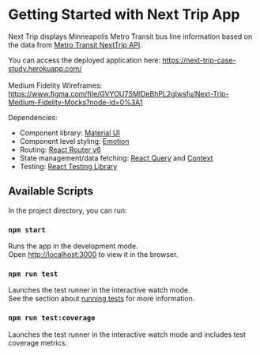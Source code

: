 # Getting Started with Next Trip App

Next Trip displays Minneapolis Metro Transit bus line information based on
the data from [Metro Transit NextTrip API](https://svc.metrotransit.org/swagger/index.html).

You can access the deployed application here: https://next-trip-case-study.herokuapp.com/
<br/>
<br/>
Medium Fidelity Wireframes: https://www.figma.com/file/GVYOU7SMlDeBhPL2gIwsfu/Next-Trip-Medium-Fidelity-Mocks?node-id=0%3A1

Dependencies:

- Component library: [Material UI](https://mui.com/core/)
- Component level styling: [Emotion](https://emotion.sh/docs/styled)
- Routing: [React Router v6](https://reactrouter.com/docs/en/v6/getting-started/overview)
- State management/data fetching: [React Query](https://tanstack.com/query/v4/docs/overview) and [Context](https://reactjs.org/docs/context.html)
- Testing: [React Testing Library](https://testing-library.com/docs/react-testing-library/intro/)

## Available Scripts

In the project directory, you can run:

### `npm start`

Runs the app in the development mode.\
Open [http://localhost:3000](http://localhost:3000) to view it in the browser.

### `npm run test`

Launches the test runner in the interactive watch mode.\
See the section about [running tests](https://facebook.github.io/create-react-app/docs/running-tests) for more information.

### `npm run test:coverage`

Launches the test runner in the interactive watch mode and includes test coverage metrics.
